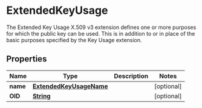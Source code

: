 

# ExtendedKeyUsage

The Extended Key Usage X.509 v3 extension defines one or more purposes for which the public key can be used. This is in addition to or in place of the basic purposes specified by the Key Usage extension. 

## Properties

| Name | Type | Description | Notes |
|------------ | ------------- | ------------- | -------------|
|**name** | [**ExtendedKeyUsageName**](ExtendedKeyUsageName.md) |  |  [optional] |
|**OID** | [**String**](String.md) |  |  [optional] |



